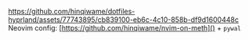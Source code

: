 https://github.com/hinqiwame/dotfiles-hyprland/assets/77743895/cb839100-eb6c-4c10-858b-df9d1600448c<br>
Neovim config: [https://github.com/hinqiwame/nvim-on-meth]() + `pywal`
